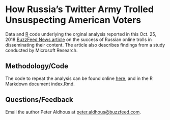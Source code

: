 # How Russia’s Twitter Army Trolled Unsuspecting American Voters

Data and [R](https://www.r-project.org/) code underlying the orginal analysis reported in this Oct. 25, 2018 [BuzzFeed News article](https://www.buzzfeednews.com/article/peteraldhous/russia-online-trolls-viral-strategy) on the success of Russian online trolls in disseminating their content. The article also describes findings from a study conducted by Microsoft Research.

## Methodology/Code

The code to repeat the analysis can be found online [here](https://buzzfeednews.github.io/2018-10-russian-troll-tweets), and in the R Markdown document index.Rmd.


## Questions/Feedback

Email the author Peter Aldhous at peter.aldhous@buzzfeed.com.